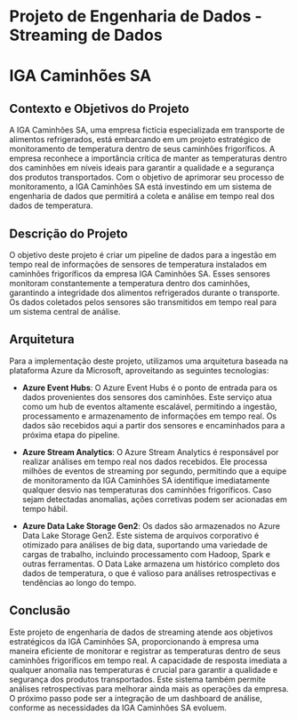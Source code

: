 # Projeto de Engenharia de Dados - Streaming de Dados

# IGA Caminhões SA

## Contexto e Objetivos do Projeto

A IGA Caminhões SA, uma empresa fictícia especializada em transporte de alimentos refrigerados, está embarcando em um projeto estratégico de monitoramento de temperatura dentro de seus caminhões frigoríficos. A empresa reconhece a importância crítica de manter as temperaturas dentro dos caminhões em níveis ideais para garantir a qualidade e a segurança dos produtos transportados. Com o objetivo de aprimorar seu processo de monitoramento, a IGA Caminhões SA está investindo em um sistema de engenharia de dados que permitirá a coleta e análise em tempo real dos dados de temperatura.

## Descrição do Projeto

O objetivo deste projeto é criar um pipeline de dados para a ingestão em tempo real de informações de sensores de temperatura instalados em caminhões frigoríficos da empresa IGA Caminhões SA. Esses sensores monitoram constantemente a temperatura dentro dos caminhões, garantindo a integridade dos alimentos refrigerados durante o transporte. Os dados coletados pelos sensores são transmitidos em tempo real para um sistema central de análise.

## Arquitetura

Para a implementação deste projeto, utilizamos uma arquitetura baseada na plataforma Azure da Microsoft, aproveitando as seguintes tecnologias:

- **Azure Event Hubs**: O Azure Event Hubs é o ponto de entrada para os dados provenientes dos sensores dos caminhões. Este serviço atua como um hub de eventos altamente escalável, permitindo a ingestão, processamento e armazenamento de informações em tempo real. Os dados são recebidos aqui a partir dos sensores e encaminhados para a próxima etapa do pipeline.

- **Azure Stream Analytics**: O Azure Stream Analytics é responsável por realizar análises em tempo real nos dados recebidos. Ele processa milhões de eventos de streaming por segundo, permitindo que a equipe de monitoramento da IGA Caminhões SA identifique imediatamente qualquer desvio nas temperaturas dos caminhões frigoríficos. Caso sejam detectadas anomalias, ações corretivas podem ser acionadas em tempo hábil.

- **Azure Data Lake Storage Gen2**: Os dados são armazenados no Azure Data Lake Storage Gen2. Este sistema de arquivos corporativo é otimizado para análises de big data, suportando uma variedade de cargas de trabalho, incluindo processamento com Hadoop, Spark e outras ferramentas. O Data Lake armazena um histórico completo dos dados de temperatura, o que é valioso para análises retrospectivas e tendências ao longo do tempo.

## Conclusão


Este projeto de engenharia de dados de streaming atende aos objetivos estratégicos da IGA Caminhões SA, proporcionando à empresa uma maneira eficiente de monitorar e registrar as temperaturas dentro de seus caminhões frigoríficos em tempo real. A capacidade de resposta imediata a qualquer anomalia nas temperaturas é crucial para garantir a qualidade e segurança dos produtos transportados. Este sistema também permite análises retrospectivas para melhorar ainda mais as operações da empresa. O próximo passo pode ser a integração de um dashboard de análise, conforme as necessidades da IGA Caminhões SA evoluem.